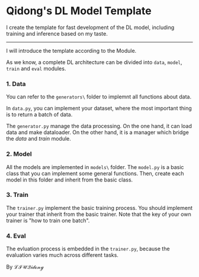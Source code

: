 # Qidong's DL Model Template

I create the template for fast development of the DL model, including training and inference based on my taste.

____

I will introduce the template according to the Module.

As we know, a complete DL architecture can be divided into `data`, `model`, `train` and `eval` modules.

### 1. Data
You can refer to the `generators\` folder to implemnt all functions about data.

In `data.py`, you can implement your dataset, where the most important thing is to return a batch of data.

The `generator.py` manage the data processing. On the one hand, it can load data and make dataloader. On the other hand, it is a manager which bridge the _data_ and _train_ module.

### 2. Model
All the models are implemented in `models\` folder. The `model.py` is a basic class that you can implement some general functions. Then, create each model in this folder and inherit from the basic class.

### 3. Train
The `trainer.py` implement the basic training process. You should implement your trainer that inherit from the basic trainer. Note that the key of your own trainer is "how to train one batch".

### 4. Eval
The evluation process is embedded in the `trainer.py`, because the evaluation varies much across different tasks.

By $\mathcal{LIU Qidong}$


